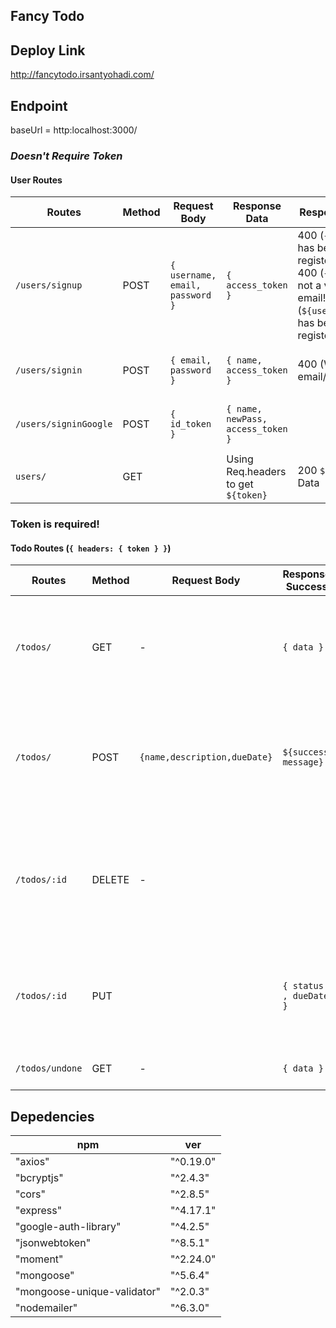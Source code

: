 **Fancy Todo**
----------------------------------------
## Deploy Link
http://fancytodo.irsantyohadi.com/

## Endpoint
baseUrl = http:localhost:3000/

### *Doesn't Require Token*

#### User Routes
| Routes| Method | Request Body | Response Data| Response Error | Description |
|----------------------|--------|-------------|-----------------------------------|--|---------------------------------------------------------------|
| `/users/signup`| POST | `{ username, email, password }` | `{ access_token }` | 400 (`{email}` has been registered!) <br>400 (`{email}` is not a valid email!) <br>  (`${username}` has been registered!)|Register a new user|
| `/users/signin` | POST | `{ email, password }`| `{ name, access_token }`| 400 (Wrong email/password) |Log in and get an email verification!|
| `/users/signinGoogle` | POST | `{ id_token }` | `{ name, newPass, access_token }` | |Sign in with Google and get a new password! |
| `users/` | GET | | Using Req.headers to get `${token}` | 200 `${data}` get Data | Use to get information while login |

### Token is required!

#### Todo Routes (`{ headers: { token } }`)
| Routes | Method | Request Body | Response Success | Response Error | Description|
|-------------------------|--------|-------------------|--------------------------|-------------------------|------------------------------------------------------------------------------|
| `/todos/`| GET | -| `{ data }`| 401(Invalid Token) <br> 401(Please Login) <br> 404 (wrong User) <br> 500 (Internal Server Error) |  get your todoList according to your User
| `/todos/` | POST | `{name,description,dueDate}`| `${success message}` | 401(Invalid Token) <br> 401(Please Login) <br> 404 (Wrong User) <br> 400 (DueDate must be more than today)| Create a new Task! |
| `/todos/:id` | DELETE | -| | 401 (Invalid Token)<br> 401 (Please Login) <br> 401 (Unauthorized) <br> 404 (Wrong User) <br> 500 (Internal Server Error) | Delete a a Todo List |
| `/todos/:id`| PUT |  | `{ status , dueDate }`| 401 (Invalid Token)<br> 401 (Please Login) <br> 404 (Wrong User) <br> 500 (Internal Server Error) | Use to Assign Todo as done or undone in client side|
| `/todos/undone` | GET| -| `{ data }` | 500 (Internal Server Error) | get a undone ToDo |

## Depedencies 
| npm | ver |
|--------|--------|
"axios" | "^0.19.0"|
"bcryptjs"| "^2.4.3"|
"cors"| "^2.8.5"|
"express"| "^4.17.1"|
"google-auth-library"| "^4.2.5"|
"jsonwebtoken"| "^8.5.1"|
"moment"| "^2.24.0"|
"mongoose"| "^5.6.4"|
"mongoose-unique-validator"| "^2.0.3"|
"nodemailer"| "^6.3.0"|
